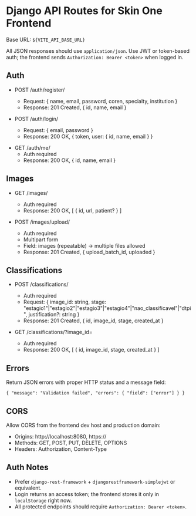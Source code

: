 # Django API Routes for Skin One Frontend

Base URL: `${VITE_API_BASE_URL}`

All JSON responses should use `application/json`. Use JWT or token-based auth; the frontend sends `Authorization: Bearer <token>` when logged in.

## Auth

- POST /auth/register/
  - Request: { name, email, password, coren, specialty, institution }
  - Response: 201 Created, { id, name, email }

- POST /auth/login/
  - Request: { email, password }
  - Response: 200 OK, { token, user: { id, name, email } }

<!-- Google auth removed from frontend; backend route no longer needed. -->

- GET /auth/me/
  - Auth required
  - Response: 200 OK, { id, name, email }

## Images

- GET /images/
  - Auth required
  - Response: 200 OK, [ { id, url, patient? } ]

- POST /images/upload/
  - Auth required
  - Multipart form
  - Field: images (repeatable) -> multiple files allowed
  - Response: 201 Created, { upload_batch_id, uploaded }

## Classifications

- POST /classifications/
  - Auth required
  - Request: { image_id: string, stage: "estagio1"|"estagio2"|"estagio3"|"estagio4"|"nao_classificavel"|"dtpi", justification?: string }
  - Response: 201 Created, { id, image_id, stage, created_at }

- GET /classifications/?image_id=<id>
  - Auth required
  - Response: 200 OK, [ { id, image_id, stage, created_at } ]

## Errors

Return JSON errors with proper HTTP status and a message field:

```
{ "message": "Validation failed", "errors": { "field": ["error"] } }
```

## CORS

Allow CORS from the frontend dev host and production domain:
- Origins: http://localhost:8080, https://<prod-domain>
- Methods: GET, POST, PUT, DELETE, OPTIONS
- Headers: Authorization, Content-Type

## Auth Notes

- Prefer `django-rest-framework` + `djangorestframework-simplejwt` or equivalent.
- Login returns an access token; the frontend stores it only in `localStorage` right now.
- All protected endpoints should require `Authorization: Bearer <token>`.
